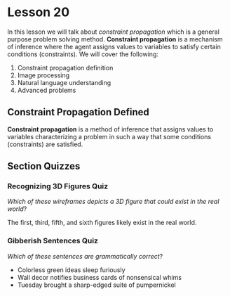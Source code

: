 # Lesson 20

In this lesson we will talk about _constraint propagation_ which is a general purpose problem solving method. **Constraint propagation** is a mechanism of inference where the agent assigns values to variables to satisfy certain conditions (constraints). We will cover the following:

1. Constraint propagation definition
2. Image processing
3. Natural language understanding
4. Advanced problems

## Constraint Propagation Defined

**Constraint propagation** is a method of inference that assigns values to variables characterizing a problem in such a way that some conditions (constraints) are satisfied.

## Section Quizzes

### Recognizing 3D Figures Quiz

_Which of these wireframes depicts a 3D figure that could exist in the real world_?

The first, third, fifth, and sixth figures likely exist in the real world.

### Gibberish Sentences Quiz

_Which of these sentences are grammatically correct_?

- Colorless green ideas sleep furiously
- Wall decor notifies business cards of nonsensical whims
- Tuesday brought a sharp-edged suite of pumpernickel
